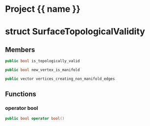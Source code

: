 <script setup>
import {useRoute} from 'vitepress'
const {path} = useRoute()
const tokens = path.split('/')
const words = tokens[2].split('-');
for (let i = 0; i < words.length; i++) {
    words[i] = words[i].charAt(0).toUpperCase() + words[i].slice(1);
    words[i] = words[i].replace('geode', 'Geode')
}
const name = words.join('-');
</script>
# Project {{ name }}

# struct SurfaceTopologicalValidity


## Members

```cpp
public bool is_topologically_valid

```

```cpp
public bool new_vertex_is_manifold

```

```cpp
public vector vertices_creating_non_manifold_edges

```



## Functions

### operator bool

```cpp
public bool operator bool()
```




